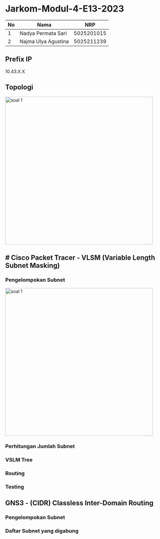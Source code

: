 # Jarkom-Modul-4-E13-2023

| No | Nama | NRP |
|----------|----------|----------|
| 1 | Nadya Permata Sari | 5025201015 |
| 2 | Najma Ulya Agustina | 5025211239 |

<h2>Prefix IP</h2>

10.43.X.X

<h2>Topologi</h2>

<img width="470" alt="soal 1" src="images/01.png">

<h2># Cisco Packet Tracer - VLSM (Variable Length Subnet Masking)</h2>

<h3>Pengelompokan Subnet</h3>

<img width="470" alt="soal 1" src="images/01.png">

<h3>Perhitungan Jumlah Subnet</h3>

<h3>VSLM Tree</h3>

<h3>Routing</h3>

<h3>Testing</h3>

<h2> GNS3 - (CIDR) Classless Inter-Domain Routing</h2>

<h3>Pengelompokan Subnet</h3>

<h3>Daftar Subnet yang digabung</h3>




